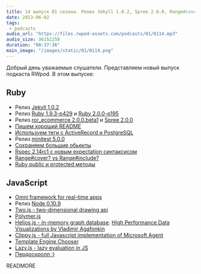 ```yaml
---
title: 14 выпуск 01 сезона. Релиз Jekyll 1.0.2, Spree 2.0.0, Range#cover? vs Range#include?, Two.js, Polymer.js, пердоскролл и прочее
date: 2013-06-02
tags:
 - podcasts
audio_url: "https://files.rwpod-assets.com/podcasts/01/0114.mp3"
audio_size: 36152258
duration: "00:37:36"
main_image: "/images/static/01/0114.png"
---
```


Добрый день уважаемые слушатели. Представляем новый выпуск подкаста RWpod. В этом выпуске:

## Ruby

 - Релиз [Jekyll 1.0.2](https://github.com/blog/1502-jekyll-turns-1-0)
 - Релиз [Ruby 1.9.3-p429](http://www.ruby-lang.org/en/news/2013/05/14/ruby-1-9-3-p429-is-released/) и [Ruby 2.0.0-p195](http://www.ruby-lang.org/en/news/2013/05/14/ruby-2-0-0-p195-is-released/)
 - Релиз [ror_ecommerce 2.0.0.beta1](http://ror-e.com/posts/37-ror-ecommerce-2-0-0-beta1-rails-4-upgrade) и [Spree 2.0.0](http://spreecommerce.com/blog/spree-2-0-0-released)
 - [Пишем хороший README](http://blog.thefrontiergroup.com.au/2013/05/writing-a-good-readme/)
 - [Используем теги с ActiveRecord и PostgreSQL](http://monkeyandcrow.com/blog/tagging_with_active_record_and_postgres/)
 - Релиз [minitest 5.0.0](http://blog.zenspider.com/releases/2013/05/minitest-version-5-0-0-has-been-released.html)
 - [Сохраняем большие обьекты](https://github.com/anamartinez/large_object_store)
 - [Rspec 2.14rc1 с новым expectation синтаксисом](http://teaisaweso.me/blog/2013/05/27/rspecs-new-message-expectation-syntax/)
 - [Range#cover? vs Range#include?](http://gistflow.com/posts/816-range-include-vs-range-cover)
 - [Ruby public и protected методы](http://devblog.orgsync.com/private-and-protected-they-might-not-mean-what-you-think-they-mean/)

## JavaScript

 - [Omni framework for real-time apps](http://omni.kevinbedi.com/)
 - Релиз [Node 0.10.9](http://blog.nodejs.org/2013/05/30/node-v0-10-9-stable/)
 - [Two.js - two-dimensional drawing api](http://jonobr1.github.io/two.js/)
 - [Polymer.js](http://www.polymer-project.org/)
 - [Helios.js - in-memory graph database](http://entrendipity.github.io/helios.js/). [High Performance Data Visualizations by Vladimir Agafonkin](https://speakerdeck.com/mourner/high-performance-data-visualizations)
 - [Clippy.js - full Javascript implementation of Microsoft Agent](https://www.smore.com/clippy-js)
 - [Template Engine Chooser](http://garann.github.io/template-chooser/)
 - [Lazy.js - lazy evaluation in JS](http://dtao.github.io/lazy.js/)
 - [Пердоскролл :)](http://theonion.github.io/fartscroll.js/)


READMORE
